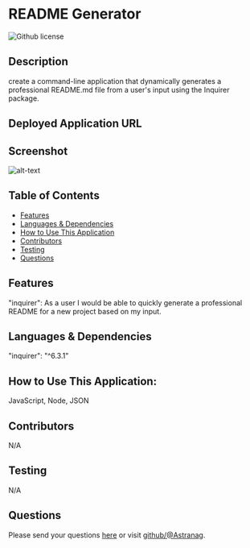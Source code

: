 # README Generator
  ![Github license](https://img.shields.io/badge/license-MIT-blue.svg)
  
## Description
 create a command-line application that dynamically generates a professional README.md file from a user's input using the Inquirer package.
## Deployed Application URL

## Screenshot
![alt-text]()
## Table of Contents
* [Features](#features)
* [Languages & Dependencies](#languagesanddependencies)
* [How to Use This Application](#HowtoUseThisApplication)
* [Contributors](#contributors)
* [Testing](#testing)
* [Questions](#questions)
## Features
"inquirer": As a user I would be able to quickly generate a professional README for a new project based on my input. 
## Languages & Dependencies
"inquirer": "^6.3.1"
## How to Use This Application:
JavaScript, Node, JSON
## Contributors
N/A
## Testing
N/A
## Questions
Please send your questions [here](mailto:stivinmavelil@gmail.com?subject=[GitHub]%20Dev%20Connect) or visit [github/@Astranag](https://github.com/@Astranag).

